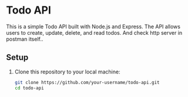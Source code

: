 # Todo API

This is a simple Todo API built with Node.js and Express. The API allows users to create, update, delete, and read todos. And check http server in postman itself..

## Setup

1. Clone this repository to your local machine:

   ```bash
   git clone https://github.com/your-username/todo-api.git
   cd todo-api

